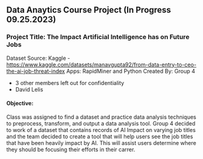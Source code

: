 ## Data Anaytics Course Project (In Progress 09.25.2023)
### Project Title: The Impact Artificial Intelligence has on Future Jobs

Dataset Source: Kaggle - https://www.kaggle.com/datasets/manavgupta92/from-data-entry-to-ceo-the-ai-job-threat-index
Apps: RapidMiner and Python
Created By: Group 4
  - 3 other members left out for confidentiality
  - David Lelis

#### Objective:
Class was assigned to find a dataset and practice data analysis techniques to preprocess, transform, and output a data analysis tool. Group 4 decided to work of a dataset that contains records of AI Impact on varying job titles and the team decided to create a tool that will help users see the job titles that have been heavily impact by AI. This will assist users determine where they should be focusing their efforts in their carrer.
